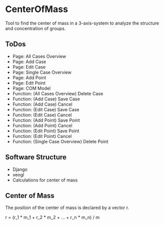 # CenterOfMass
Tool to find the center of mass in a 3-axis-system to analyze the structure and concentration of groups.

## ToDos
- Page: All Cases Overview
- Page: Add Case
- Page: Edit Case
- Page: Single Case Overview
- Page: Add Point
- Page: Edit Point
- Page: COM Model
- Function: (All Cases Overview) Delete Case
- Function: (Add Case) Save Case
- Function: (Add Case) Cancel
- Function: (Edit Case) Save Case
- Function: (Edit Case) Cancel
- Function: (Add Point) Save Point
- Function: (Add Point) Cancel
- Function: (Edit Point) Save Point
- Function: (Edit Point) Cancel
- Function: (Single Case Overview) Delete Point

## Software Structure
- Django
- xeogl
- Calculations for center of mass

## Center of Mass
The position of the center of mass is declared by a vector r.

r = (r_1 * m_1 + r_2 * m_2 + ... + r_n * m_n) / m
